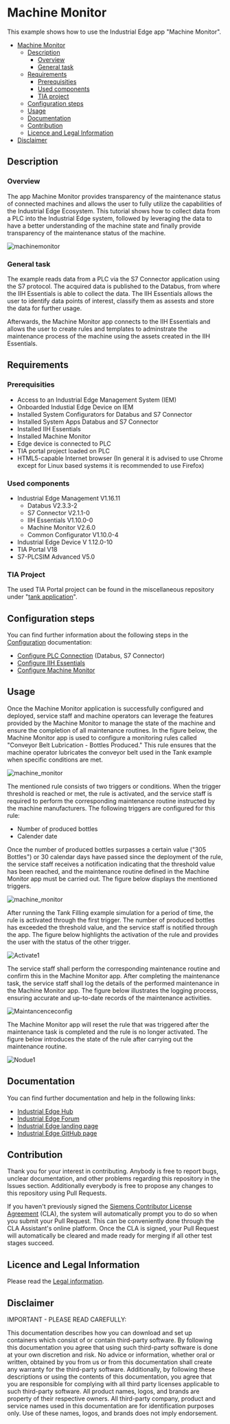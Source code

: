 # Machine Monitor

This example shows how to use the Industrial Edge app "Machine Monitor".

- [Machine Monitor](#Machine-Monitor)
  - [Description](#description)
    - [Overview](#overview)
    - [General task](#general-task)
  - [Requirements](#requirements)
    - [Prerequisities](#prerequisities)
    - [Used components](#used-components)
    - [TIA project](#tia-project)
  - [Configuration steps](#configuration-steps)
  - [Usage](#usage)
  - [Documentation](#documentation)
  - [Contribution](#contribution)
  - [Licence and Legal Information](#licence-and-legal-information)
 - [Disclaimer](#disclaimer)


## Description

### Overview

The app Machine Monitor provides transparency of the maintenance status of connected machines and allows the user to fully utilize the capabilities of the Industrial Edge Ecosystem. This tutorial shows how to collect data from a PLC into the Industrial Edge system, followed by leveraging the data to have a better understanding of the machine state and finally provide transparency  of the maintenance status of the machine.

![machinemonitor](docs/graphics/machinemonitor.png)

### General task

The example reads data from a PLC via the S7 Connector application using the S7 protocol. The acquired data is published to the Databus, from where the IIH Essentials is able to collect the data. The IIH Essentials allows the user to identify data points of interest, classify them as assests and store the data for further usage.

Afterwards, the Machine Monitor app connects to the IIH Essentials and allows the user to create rules and templates to adminstrate the maintenance process of the machine using the assets created in the IIH Essentials.

## Requirements

###  Prerequisities

- Access to an Industrial Edge Management System (IEM)
- Onboarded Industial Edge Device on IEM
- Installed System Configurators for Databus and S7 Connector
- Installed System Apps Databus and S7 Connector
- Installed IIH Essentials
- Installed Machine Monitor
- Edge device is connected to PLC
- TIA portal project loaded on PLC
- HTML5-capable Internet browser (In general it is advised to use Chrome except for Linux based systems it is recommended to use Firefox)

### Used components

- Industrial Edge Management V1.16.11
  - Databus V2.3.3-2
  - S7 Connector V2.1.1-0 
  - IIH Essentials V1.10.0-0
  - Machine Monitor V2.6.0
  - Common Configurator V1.10.0-4
- Industrial Edge Device V 1.12.0-10
- TIA Portal V18
- S7-PLCSIM Advanced V5.0

### TIA Project

The used TIA Portal project can be found in the miscellaneous repository under "[tank application](https://github.com/industrial-edge/miscellaneous/tree/main/tank%20application)".

## Configuration steps

You can find further information about the following steps in the [Configuration](/docs/Installation.md) documentation:

- [Configure PLC Connection](/docs/Installation.md#configure-plc-connection) (Databus, S7 Connector)
- [Configure IIH Essentials](/docs/Installation.md#configure-IIH-Essentials)
- [Configure Machine Monitor](/docs/Installation.md#configure-machine-monitor)

## Usage

Once the Machine Monitor application is successfully configured and deployed, service staff and machine operators can leverage the features provided by the Machine Monitor to manage the state of the machine and ensure the completion of all maintenance routines. In the figure below, the Machine Monitor app is used to configure a monitoring rules called "Conveyor Belt Lubrication - Bottles Produced." This rule ensures that the machine operator lubricates the conveyor belt used in the Tank example when specific conditions are met.

![machine_monitor](docs/graphics/Monitoringruleoverview.PNG)

The mentioned rule consists of two triggers or conditions. When the trigger threshold is reached or met, the rule is activated, and the service staff is required to perform the corresponding maintenance routine instructed by the machine manufacturers. The following triggers are configured for this rule:

- Number of produced bottles
- Calender date

Once the number of produced bottles surpasses a certain value ("305 Bottles") or 30 calendar days have passed since the deployment of the rule, the service staff receives a notification indicating that the threshold value has been reached, and the maintenance routine defined in the Machine Monitor app must be carried out. The figure below displays the mentioned triggers.

![machine_monitor](docs/graphics/Parametertrigger.PNG)

After running the Tank Filling example simulation for a period of time, the rule is activated through the first trigger. The number of produced bottles has exceeded the threshold value, and the service staff is notified through the app. The figure below highlights the activation of the rule and provides the user with the status of the other trigger.

![Activate1](docs/graphics/Activate1.PNG)

The service staff shall perform the corresponding maintenance routine and confirm this in the Machine Monitor app. After completing the maintenance task, the service staff shall log the details of the performed maintenance in the Machine Monitor app. The figure below illustrates the logging process, ensuring accurate and up-to-date records of the maintenance activities.

![Maintancenceconfig](docs/graphics/Maintancenceconfig.PNG)

The Machine Monitor app will reset the rule that was triggered after the maintenance task is completed and the rule is no longer activated. The figure below introduces the state of the rule after carrying out the maintenance routine.

![Nodue1](docs/graphics/Nodue1.PNG)

## Documentation

You can find further documentation and help in the following links:

  - [Industrial Edge Hub](https://iehub.eu1.edge.siemens.cloud/#/documentation)
  - [Industrial Edge Forum](https://www.siemens.com/industrial-edge-forum)
  - [Industrial Edge landing page](https://new.siemens.com/global/en/products/automation/topic-areas/industrial-edge/simatic-edge.html)
  - [Industrial Edge GitHub page](https://github.com/industrial-edge)

## Contribution

Thank you for your interest in contributing. Anybody is free to report bugs, unclear documentation, and other problems regarding this repository in the Issues section.
Additionally everybody is free to propose any changes to this repository using Pull Requests.

If you haven't previously signed the [Siemens Contributor License Agreement](https://cla-assistant.io/industrial-edge/) (CLA), the system will automatically prompt you to do so when you submit your Pull Request. This can be conveniently done through the CLA Assistant's online platform. Once the CLA is signed, your Pull Request will automatically be cleared and made ready for merging if all other test stages succeed.

## Licence and Legal Information

Please read the [Legal information](LICENSE.txt).

## Disclaimer

IMPORTANT - PLEASE READ CAREFULLY:

This documentation describes how you can download and set up containers which consist of or contain third-party software. By following this documentation you agree that using such third-party software is done at your own discretion and risk. No advice or information, whether oral or written, obtained by you from us or from this documentation shall create any warranty for the third-party software. Additionally, by following these descriptions or using the contents of this documentation, you agree that you are responsible for complying with all third party licenses applicable to such third-party software. All product names, logos, and brands are property of their respective owners. All third-party company, product and service names used in this documentation are for identification purposes only. Use of these names, logos, and brands does not imply endorsement.
